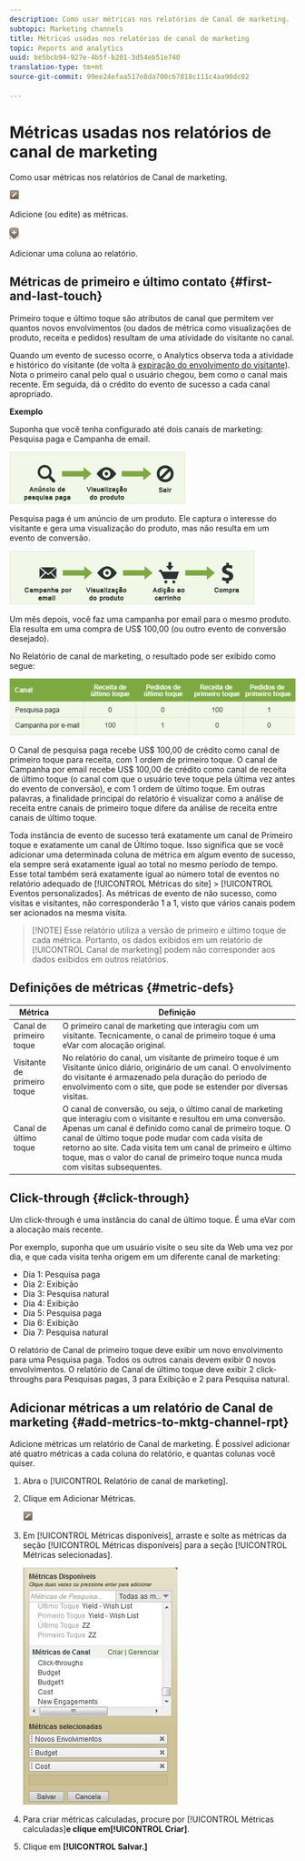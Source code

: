 ```yaml
---
description: Como usar métricas nos relatórios de Canal de marketing.
subtopic: Marketing channels
title: Métricas usadas nos relatórios de canal de marketing
topic: Reports and analytics
uuid: be5bcb94-927e-4b5f-b201-3d54eb51e740
translation-type: tm+mt
source-git-commit: 99ee24efaa517e8da700c67818c111c4aa90dc02

---
```



# Métricas usadas nos relatórios de canal de marketing

Como usar métricas nos relatórios de Canal de marketing.

![](assets/metric_edit_icon.png)

Adicione (ou edite) as métricas.

![](assets/add_column_icon.png)

Adicionar uma coluna ao relatório.

## Métricas de primeiro e último contato {#first-and-last-touch}

Primeiro toque e último toque são atributos de canal que permitem ver quantos novos envolvimentos (ou dados de métrica como visualizações de produto, receita e pedidos) resultam de uma atividade do visitante no canal.

Quando um evento de sucesso ocorre, o Analytics observa toda a atividade e histórico do visitante (de volta à [expiração do envolvimento do visitante](/help/components/c-marketing-channels/visitor-engagement.md)). Nota o primeiro canal pelo qual o usuário chegou, bem como o canal mais recente. Em seguida, dá o crédito do evento de sucesso a cada canal apropriado.

<!-- 

<note>
  A first-touch value has a rolling expiration based on the frequency of a visitor returning to the site. This first-touch expiration resets whenever a visitor returns to the site. This effects reporting by causing first-touch values to persist longer than you might expect. For example, this can occur if an instance of an first-touch channel was created a year ago. Remove the values on the eVar in the admin console to reset.
</note>

 -->

**Exemplo**

Suponha que você tenha configurado até dois canais de marketing: Pesquisa paga e Campanha de email.

![](assets/paid_search.png)

Pesquisa paga é um anúncio de um produto. Ele captura o interesse do visitante e gera uma visualização do produto, mas não resulta em um evento de conversão.

![](assets/email_campaign.png)

Um mês depois, você faz uma campanha por email para o mesmo produto. Ela resulta em uma compra de US$ 100,00 (ou outro evento de conversão desejado).

No Relatório de canal de marketing, o resultado pode ser exibido como segue:

![](assets/report-graphic.png)

O Canal de pesquisa paga recebe US$ 100,00 de crédito como canal de primeiro toque para receita, com 1 ordem de primeiro toque. O canal de Campanha por email recebe US$ 100,00 de crédito como canal de receita de último toque (o canal com que o usuário teve toque pela última vez antes do evento de conversão), e com 1 ordem de último toque. Em outras palavras, a finalidade principal do relatório é visualizar como a análise de receita entre canais de primeiro toque difere da análise de receita entre canais de último toque.

Toda instância de evento de sucesso terá exatamente um canal de Primeiro toque e exatamente um canal de Último toque. Isso significa que se você adicionar uma determinada coluna de métrica em algum evento de sucesso, ela sempre será exatamente igual ao total no mesmo período de tempo. Esse total também será exatamente igual ao número total de eventos no relatório adequado de [!UICONTROL Métricas do site] &gt; [!UICONTROL Eventos personalizados]. As métricas de evento de não sucesso, como visitas e visitantes, não corresponderão 1 a 1, visto que vários canais podem ser acionados na mesma visita.

> [!NOTE] Esse relatório utiliza a versão de primeiro e último toque de cada métrica. Portanto, os dados exibidos em um relatório de [!UICONTROL Canal de marketing] podem não corresponder aos dados exibidos em outros relatórios.

## Definições de métricas {#metric-defs}

| Métrica | Definição |
|--- |--- |
| Canal de primeiro toque | O primeiro canal de marketing que interagiu com um visitante. Tecnicamente, o canal de primeiro toque é uma eVar com alocação original. |
| Visitante de primeiro toque | No relatório do canal, um visitante de primeiro toque é um Visitante único diário, originário de um canal. O envolvimento do visitante é armazenado pela duração do período de envolvimento com o site, que pode se estender por diversas visitas. |
| Canal de último toque | O canal de conversão, ou seja, o último canal de marketing que interagiu com o visitante e resultou em uma conversão. Apenas um canal é definido como canal de primeiro toque. O canal de último toque pode mudar com cada visita de retorno ao site. Cada visita tem um canal de primeiro e último toque, mas o valor do canal de primeiro toque nunca muda com visitas subsequentes. |

## Click-through {#click-through}

Um click-through é uma instância do canal de último toque. É uma eVar com a alocação mais recente.

Por exemplo, suponha que um usuário visite o seu site da Web uma vez por dia, e que cada visita tenha origem em um diferente canal de marketing:

* Dia 1: Pesquisa paga
* Dia 2: Exibição
* Dia 3: Pesquisa natural
* Dia 4: Exibição
* Dia 5: Pesquisa paga
* Dia 6: Exibição
* Dia 7: Pesquisa natural

O relatório de Canal de primeiro toque deve exibir um novo envolvimento para uma Pesquisa paga. Todos os outros canais devem exibir 0 novos envolvimentos. O relatório de Canal de último toque deve exibir 2 click-throughs para Pesquisas pagas, 3 para Exibição e 2 para Pesquisa natural.

## Adicionar métricas a um relatório de Canal de marketing {#add-metrics-to-mktg-channel-rpt}

Adicione métricas um relatório de Canal de marketing. É possível adicionar até quatro métricas a cada coluna do relatório, e quantas colunas você quiser.

1. Abra o [!UICONTROL Relatório de canal de marketing].
1. Clique em Adicionar Métricas.

   ![](assets/metric_edit_icon.png)

1. Em [!UICONTROL Métricas disponíveis], arraste e solte as métricas da seção [!UICONTROL Métricas disponíveis] para a seção [!UICONTROL Métricas selecionadas].

   ![Resultado da etapa](assets/metric_create.png)

1. Para criar métricas calculadas, procure por [!UICONTROL Métricas calculadas]**e clique em[!UICONTROL Criar]**.
1. Clique em **[!UICONTROL Salvar.]**

